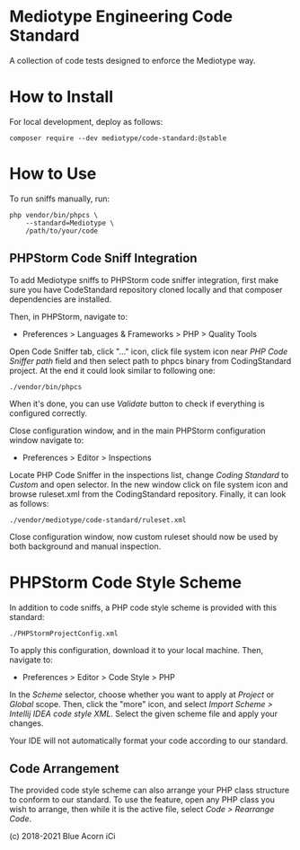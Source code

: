 # Mediotype Engineering Code Standard

A collection of code tests designed to enforce the Mediotype way.

# How to Install

For local development, deploy as follows:

    composer require --dev mediotype/code-standard:@stable

# How to Use

To run sniffs manually, run:

    php vendor/bin/phpcs \
        --standard=Mediotype \
        /path/to/your/code

## PHPStorm Code Sniff Integration

To add Mediotype sniffs to PHPStorm code sniffer integration, first make sure you have CodeStandard repository cloned locally and that composer dependencies are installed.

Then, in PHPStorm, navigate to:

* Preferences > Languages & Frameworks > PHP > Quality Tools

Open Code Sniffer tab, click "..." icon,  click file system icon near _PHP Code Sniffer path_ field and then select path to phpcs binary from CodingStandard project. At the end it could look similar to following one:

    ./vendor/bin/phpcs

When it's done, you can use _Validate_ button to check if everything is configured correctly.

Close configuration window, and in the main PHPStorm configuration window navigate to:

* Preferences > Editor > Inspections

Locate PHP Code Sniffer in the inspections list, change _Coding Standard_ to _Custom_ and open selector. In the new window click on file system icon and browse ruleset.xml from the CodingStandard repository. Finally, it can look as follows:

    ./vendor/mediotype/code-standard/ruleset.xml

Close configuration window, now custom ruleset should now be used by both background and manual inspection.   

# PHPStorm Code Style Scheme

In addition to code sniffs, a PHP code style scheme is provided with this standard:

    ./PHPStormProjectConfig.xml

To apply this configuration, download it to your local machine. Then, navigate to:

* Preferences > Editor > Code Style > PHP

In the _Scheme_ selector, choose whether you want to apply at _Project_ or _Global_ scope. Then, click the "more" icon,
and select _Import Scheme > Intellij IDEA code style XML_. Select the given scheme file and apply your changes.

Your IDE will not automatically format your code according to our standard.

## Code Arrangement

The provided code style scheme can also arrange your PHP class structure to conform to our standard. To use the feature,
open any PHP class you wish to arrange, then while it is the active file, select _Code > Rearrange Code_.

(c) 2018-2021 Blue Acorn iCi
